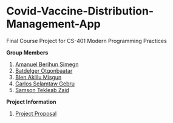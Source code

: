 # Covid-Vaccine-Distribution-Management-App

Final Course Project for CS-401 Modern Programming Practices


**Group Members**

 1. [Amanuel Berihun Simegn](https://github.com/amanuelbsimegn)
 2. [Batdelger Otgonbaatar](https://github.com/batdelger)
 3. [Blen Aklilu Misgun](https://github.com/beeaklilu)
 4. [Carlos Selamtaw Gebru](https://github.com/selamtaw)
 5. [Samson Tekleab Zaid](https://github.com/JaCkIsO)

**Project Information** 
 1. [Project Proposal](https://mum0-my.sharepoint.com/:w:/g/personal/cgebru_miu_edu/EbS-OSSfh1ZJhTZfeIPYfVgBUW2CVQFlyNESpucLGcgomQ?rtime=T6-NBH7a2Eg)


